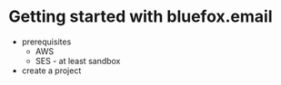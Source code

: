 # Getting started with bluefox.email

- prerequisites
  - AWS
  - SES - at least sandbox
- create a project
